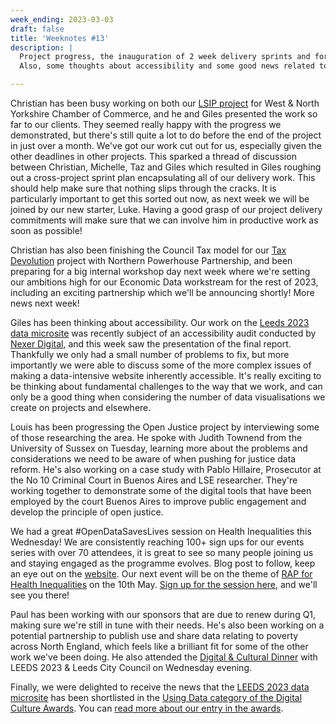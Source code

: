 ```yaml
---
week_ending: 2023-03-03
draft: false
title: 'Weeknotes #13'
description: |
  Project progress, the inauguration of 2 week delivery sprints and forthcoming partnerships.
  Also, some thoughts about accessibility and some good news related to our LEEDS 2023 data microsite.

---
```


Christian has been busy working on both our [LSIP project](https://open-innovations.github.io/WNYCC-LSIP/) for West & North Yorkshire Chamber of Commerce, and he and Giles presented the work so far to our clients. They seemed really happy with the progress we demonstrated, but there's still quite a lot to do before the end of the project in just over a month. We've got our work cut out for us, especially given the other deadlines in other projects. This sparked a thread of discussion between Christian, Michelle, Taz and Giles which resulted in Giles roughing out a cross-project sprint plan encapsulating all of our delivery work. This should help make sure that nothing slips through the cracks. It is particularly important to get this sorted out now, as next week we will be joined by our new starter, Luke. Having a good grasp of our project delivery commitments will make sure that we can involve him in productive work as soon as possible!

Christian has also been finishing the Council Tax model for our [Tax Devolution](https://economic-analytics.shinyapps.io/Tax-Devolution/) project with Northern Powerhouse Partnership, and been preparing for a big internal workshop day next week where we're setting our ambitions high for our Economic Data workstream for the rest of 2023, including an exciting partnership which we'll be announcing shortly! More news next week!

Giles has been thinking about accessibility. Our work on the [Leeds 2023 data microsite]() was recently subject of an accessibility audit conducted by [Nexer Digital](https://www.nexerdigital.com/), and this week saw the presentation of the final report. Thankfully we only had a small number of problems to fix, but more importantly we were able to discuss some of the more complex issues of making a data-intensive website inherently accessible. It's really exciting to be thinking about fundamental challenges to the way that we work, and can only be a good thing when considering the number of data visualisations we create on projects and elsewhere.

Louis has been progressing the Open Justice project by interviewing some of those researching the area. He spoke with Judith Townend from the University of Sussex on Tuesday, learning more about the problems and considerations we need to be aware of when pushing for justice data reform. He's also working on a case study with Pablo Hillaire, Prosecutor at the No 10 Criminal Court in Buenos Aires and LSE researcher. They're working together to demonstrate some of the digital tools that have been employed by the court Buenos Aires to improve public engagement and develop the principle of open justice.

We had a great #OpenDataSavesLives session on Health Inequalities this Wednesday! We are consistently reaching 100+ sign ups for our events series with over 70 attendees, it is great to see so many people joining us and staying engaged as the programme evolves. Blog post to follow, keep an eye out on the [website](https://opendatasaveslives.org/). Our next event will be on the theme of [RAP for Health Inequalities](https://opendatasaveslives.org/events/session-38-rap-for-health-inequalities) on the 10th May. [Sign up for the session here](https://www.eventbrite.co.uk/e/opendatasaveslives-meeting-tickets-566573234797), and we'll see you there! 

Paul has been working with our sponsors that are due to renew during Q1, making sure we're still in tune with their needs. He's also been working on a potential partnership to publish use and share data relating to poverty across North England, which feels like a brilliant fit for some of the other work we've been doing. He also attended the [Digital & Cultural Dinner](https://www.linkedin.com/posts/abigail-scott-paul-7890a226_leeds-digital-data-activity-7036964664500461568-m57M) with LEEDS 2023 & Leeds City Council on Wednesday evening.

Finally, we were delighted to receive the news that the [LEEDS 2023 data microsite](https://data.leeds2023.co.uk) has been shortlisted in the [Using Data category of the Digital Culture Awards](https://digitalculturenetwork.org.uk/awards/2023-using-data/). You can [read more about our entry in the awards](https://zealous.co/digitalculturenetwork/opportunity/Using-Data/round-2/fionayoung/LEEDS-2023-Data-Microsite/).
